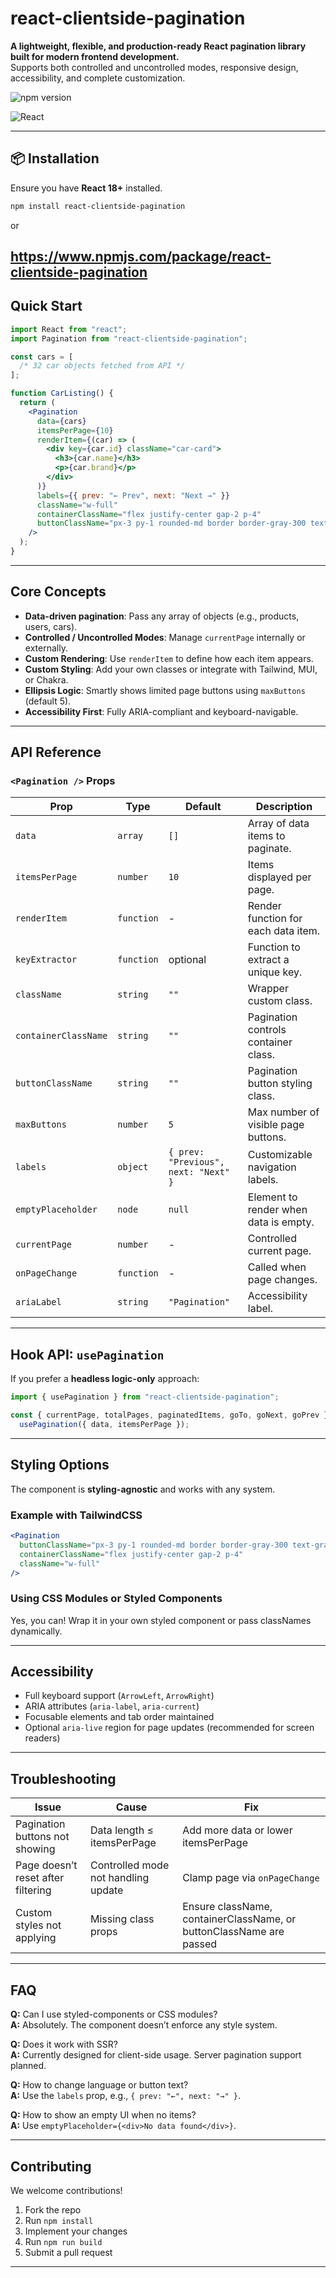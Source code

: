 # react-clientside-pagination

**A lightweight, flexible, and production-ready React pagination library built for modern frontend development.**  
Supports both controlled and uncontrolled modes, responsive design, accessibility, and complete customization.

![npm version](https://img.shields.io/npm/v/react-clientside-pagination.svg)

<!-- ![License: MIT](https://img.shields.io/badge/License-MIT-blue.svg) -->

![React](https://img.shields.io/badge/React-18%2B-61DAFB?logo=react)

---

## 📦 Installation

Ensure you have **React 18+** installed.

```bash
npm install react-clientside-pagination
```
or 

https://www.npmjs.com/package/react-clientside-pagination
---

## Quick Start

```jsx
import React from "react";
import Pagination from "react-clientside-pagination";

const cars = [
  /* 32 car objects fetched from API */
];

function CarListing() {
  return (
    <Pagination
      data={cars}
      itemsPerPage={10}
      renderItem={(car) => (
        <div key={car.id} className="car-card">
          <h3>{car.name}</h3>
          <p>{car.brand}</p>
        </div>
      )}
      labels={{ prev: "← Prev", next: "Next →" }}
      className="w-full"
      containerClassName="flex justify-center gap-2 p-4"
      buttonClassName="px-3 py-1 rounded-md border border-gray-300 text-gray-700 hover:bg-blue-500 hover:text-white transition"
    />
  );
}
```

---

## Core Concepts

- **Data-driven pagination**: Pass any array of objects (e.g., products, users, cars).
- **Controlled / Uncontrolled Modes**: Manage `currentPage` internally or externally.
- **Custom Rendering**: Use `renderItem` to define how each item appears.
- **Custom Styling**: Add your own classes or integrate with Tailwind, MUI, or Chakra.
- **Ellipsis Logic**: Smartly shows limited page buttons using `maxButtons` (default 5).
- **Accessibility First**: Fully ARIA-compliant and keyboard-navigable.

---

## API Reference

### `<Pagination />` Props

| Prop                 | Type       | Default                              | Description                           |
| -------------------- | ---------- | ------------------------------------ | ------------------------------------- |
| `data`               | `array`    | `[]`                                 | Array of data items to paginate.      |
| `itemsPerPage`       | `number`   | `10`                                 | Items displayed per page.             |
| `renderItem`         | `function` | -                                    | Render function for each data item.   |
| `keyExtractor`       | `function` | optional                             | Function to extract a unique key.     |
| `className`          | `string`   | `""`                                 | Wrapper custom class.                 |
| `containerClassName` | `string`   | `""`                                 | Pagination controls container class.  |
| `buttonClassName`    | `string`   | `""`                                 | Pagination button styling class.      |
| `maxButtons`         | `number`   | `5`                                  | Max number of visible page buttons.   |
| `labels`             | `object`   | `{ prev: "Previous", next: "Next" }` | Customizable navigation labels.       |
| `emptyPlaceholder`   | `node`     | `null`                               | Element to render when data is empty. |
| `currentPage`        | `number`   | -                                    | Controlled current page.              |
| `onPageChange`       | `function` | -                                    | Called when page changes.             |
| `ariaLabel`          | `string`   | `"Pagination"`                       | Accessibility label.                  |

---

## Hook API: `usePagination`

If you prefer a **headless logic-only** approach:

```js
import { usePagination } from "react-clientside-pagination";

const { currentPage, totalPages, paginatedItems, goTo, goNext, goPrev } =
  usePagination({ data, itemsPerPage });
```

---

## Styling Options

The component is **styling-agnostic** and works with any system.

### Example with TailwindCSS

```jsx
<Pagination
  buttonClassName="px-3 py-1 rounded-md border border-gray-300 text-gray-700 hover:bg-blue-500 hover:text-white transition"
  containerClassName="flex justify-center gap-2 p-4"
  className="w-full"
/>
```

### Using CSS Modules or Styled Components

Yes, you can! Wrap it in your own styled component or pass classNames dynamically.

---

## Accessibility

- Full keyboard support (`ArrowLeft`, `ArrowRight`)
- ARIA attributes (`aria-label`, `aria-current`)
- Focusable elements and tab order maintained
- Optional `aria-live` region for page updates (recommended for screen readers)

---

## Troubleshooting

| Issue                              | Cause                               | Fix                                                                 |
| ---------------------------------- | ----------------------------------- | ------------------------------------------------------------------- |
| Pagination buttons not showing     | Data length ≤ itemsPerPage          | Add more data or lower itemsPerPage                                 |
| Page doesn’t reset after filtering | Controlled mode not handling update | Clamp page via `onPageChange`                                       |
| Custom styles not applying         | Missing class props                 | Ensure className, containerClassName, or buttonClassName are passed |

---

## FAQ

**Q:** Can I use styled-components or CSS modules?  
**A:** Absolutely. The component doesn’t enforce any style system.

**Q:** Does it work with SSR?  
**A:** Currently designed for client-side usage. Server pagination support planned.

**Q:** How to change language or button text?  
**A:** Use the `labels` prop, e.g., `{ prev: "←", next: "→" }`.

**Q:** How to show an empty UI when no items?  
**A:** Use `emptyPlaceholder={<div>No data found</div>}`.

---

## Contributing

We welcome contributions!

1. Fork the repo
2. Run `npm install`
3. Implement your changes
4. Run `npm run build`
5. Submit a pull request
<!--
Follow **semantic versioning** and add clear commit messages. -->

---

<!--
## LICENSE

MIT License

Permission is hereby granted, free of charge, to any person obtaining a copy
of this software and associated documentation files (the "Software"), to deal
in the Software without restriction, including without limitation the rights
to use, copy, modify, merge, publish, distribute, sublicense, and/or sell
copies of the Software, and to permit persons to whom the Software is
furnished to do so, subject to the following conditions:

The above copyright notice and this permission notice shall be included in all
copies or substantial portions of the Software.

THE SOFTWARE IS PROVIDED "AS IS", WITHOUT WARRANTY OF ANY KIND, EXPRESS OR
IMPLIED, INCLUDING BUT NOT LIMITED TO THE WARRANTIES OF MERCHANTABILITY,
FITNESS FOR A PARTICULAR PURPOSE AND NONINFRINGEMENT. IN NO EVENT SHALL THE
AUTHORS OR COPYRIGHT HOLDERS BE LIABLE FOR ANY CLAIM, DAMAGES OR OTHER
LIABILITY, WHETHER IN AN ACTION OF CONTRACT, TORT OR OTHERWISE, ARISING FROM,
OUT OF OR IN CONNECTION WITH THE SOFTWARE OR THE USE OR OTHER DEALINGS IN THE
SOFTWARE. -->
